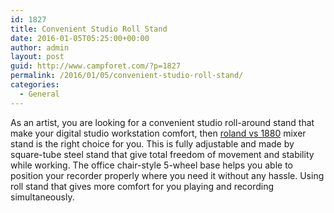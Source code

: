 ```yaml
---
id: 1827
title: Convenient Studio Roll Stand
date: 2016-01-05T05:25:00+00:00
author: admin
layout: post
guid: http://www.campforet.com/?p=1827
permalink: /2016/01/05/convenient-studio-roll-stand/
categories:
  - General
---
```

As an artist, you are looking for a convenient studio roll-around stand that make your digital studio workstation comfort, then [roland vs 1880](http://www.musiciansfriend.com/accessories/roland-vs-rs-roll-stand-for-vs-1880-or-vs-1680) mixer stand is the right choice for you. This is fully adjustable and made by square-tube steel stand that give total freedom of movement and stability while working. The office chair-style 5-wheel base helps you able to position your recorder properly where you need it without any hassle. Using roll stand that gives more comfort for you playing and recording simultaneously.